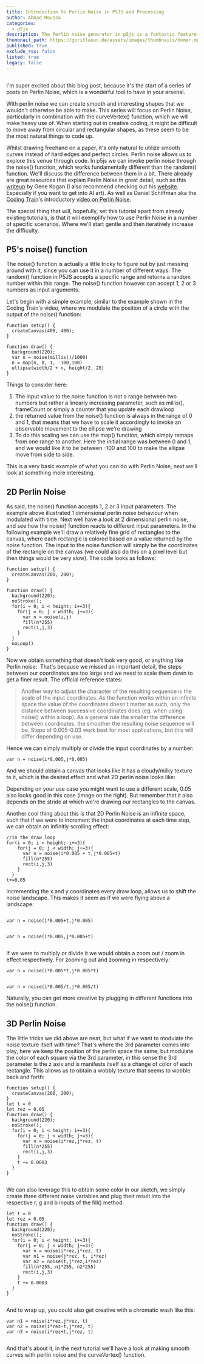 ```yaml
---
title: Introduction to Perlin Noise in P5JS and Processing
author: Ahmad Moussa
categories:
  - p5js
description: The Perlin noise generator in p5js is a fantastic feature that allows us to code up a plethora of fantastic sketches, here's a rundown of how it works as well as some examples.
thumbnail_path: https://gorillasun.de/assets/images/thumbnails/homer.mp4
published: true
exclude_rss: false
listed: true
legacy: false
---
```


<span class="image fit"><img src="https://gorillasun.de/assets/images/2021-05-09-Introduction-to-Perlin-Noise-in-P5JS-and-Processing/3D_color_noise_fine.gif" alt="" /></span>

I'm super excited about this blog post, because it's the start of a series of posts on Perlin Noise, which is a wonderful tool to have in your arsenal.

With perlin noise we can create smooth and interesting shapes that we wouldn't otherwise be able to make. This series will focus on Perlin Noise, particularly in combination with the curveVertex() function, which we will make heavy use of. When starting out in creative coding, it might be difficult to move away from circular and rectangular shapes, as these seem to be the most natural things to code up. 

Whilst drawing freehand on a paper, it's only natural to utilize smooth curves instead of hard edges and perfect circles. Perlin noise allows us to explore this venue through code. In p5js we can invoke perlin noise through the noise() function, which works fundamentally different than the random() function. We'll discuss the  difference between them in a bit. There already are great resources that explain Perlin Noise in great detail, such as this <a href='https://genekogan.com/code/p5js-perlin-noise/'>writeup</a> by Gene Kogan (I also recommend checking out his <a href='https://genekogan.com/'>website</a>. Especially if you want to get into AI art). As well as Daniel Schiffman aka the <a href='https://www.youtube.com/channel/UCvjgXvBlbQiydffZU7m1_aw'>Coding Train</a>'s introductory <a href='https://www.youtube.com/watch?v=8ZEMLCnn8v0&ab_channel=TheCodingTrain'>video on Perlin Noise</a>.

The special thing that will, hopefully, set this tutorial apart from already existing tutorials, is that it will exemplify how to use Perlin Noise in a number of specific scenarios. Where we'll start gentle and then iteratively increase the difficulty.

<h2>P5's noise() function</h2>
The noise() function is actually a little tricky to figure out by just messing around with it, since you can use it in a number of different ways. The random() function in P5JS accepts a specific range and returns a random number within this range. The noise() function however can accept 1, 2 or 3 numbers as input arguments. 

Let's begin with a simple example, similar to the example shown in the Coding Train's video, where we modulate the position of a circle with the output of the noise() function:
<pre><code>function setup() {
  createCanvas(400, 400);
}

function draw() {
  background(220);
  var n = noise(millis()/1000)
  n = map(n, 0, 1, -100,100)
  ellipse(width/2 + n, height/2, 20)
}
</code></pre>

Things to consider here:
1. The input value to the noise function is not a range between two numbers but rather a linearly increasing parameter, such as millis(), frameCount or simply a counter that you update each drawloop
2. the returned value from the noise() function is always in the range of 0 and 1, that means that we have to scale it accordingly to invoke an observable movement to the ellipse we're drawing
3. To do this scaling we can use the map() function, which simply remaps from one range to another. Here the initial range was between 0 and 1, and we would like it to be between -100 and 100 to make the ellipse move from side to side.

This is a very basic example of what you can do with Perlin Noise, next we'll look at something more interesting.

<h2>2D Perlin Noise</h2>
As said, the noise() function accepts 1, 2 or 3 input parameters. The example above illustrated 1 dimensional perlin noise behaviour when modulated with time. Next well have a look at 2 dimensional perlin noise, and see how the noise() function reacts to different input parameters. In the following example we'll draw a relatively fine grid of rectangles to the canvas, where each rectangle is colored based on a value returned by the noise function. The input to the noise function will simply be the coordinates of the rectangle on the canvas (we could also do this on a pixel level but then things would be very slow). The code looks as follows:

<pre><code>function setup() {
  createCanvas(200, 200);
}

function draw() {
  background(220);
  noStroke();
  for(i = 0; i < height; i+=3){
    for(j = 0; j < width; j+=3){
      var n = noise(i,j)
      fill(n*255)
      rect(i,j,3)
    }
  }
  noLoop()
}
</code></pre>
Now we obtain something that doesn't look very good, or anything like Perlin noise:
<span class="image fit"><img src="https://gorillasun.de/assets/images/2021-05-09-Introduction-to-Perlin-Noise-in-P5JS-and-Processing/perlin_noise_high_detail.gif" alt="" /></span>
That's because we missed an important detail, the steps between our coordinates are too large and we need to scale them down to get a finer result. The official reference states:

<blockquote>
Another way to adjust the character of the resulting sequence is the scale of the input coordinates. As the function works within an infinite space the value of the coordinates doesn't matter as such, only the distance between successive coordinates does (eg. when using noise() within a loop). As a general rule the smaller the difference between coordinates, the smoother the resulting noise sequence will be. Steps of 0.005-0.03 work best for most applications, but this will differ depending on use.
</blockquote>

Hence we can simply multiply or divide the input coordinates by a number:
<pre><code>var n = noise(i*0.005,j*0.005)
</code></pre>
And we should obtain a canvas that looks like it has a cloudy/milky texture to it, which is the desired effect and what 2D perlin noise looks like:

<div class="row">
<div class="col-6 col-12-small">
	<span class="image fit"><img src="https://gorillasun.de/assets/images/2021-05-09-Introduction-to-Perlin-Noise-in-P5JS-and-Processing/perlin_noise_0.005.png" alt="" /></span>
</div>

<div class="col-6 col-12-small">
<span class="image fit"><img src="https://gorillasun.de/assets/images/2021-05-09-Introduction-to-Perlin-Noise-in-P5JS-and-Processing/perlin_noise_0.05.png" alt="" /></span>
</div>
</div>
Depending on your use case you might want to use a different scale, 0.05 also looks good in this case (image on the right). But remember that it also depends on the stride at which we're drawing our rectangles to the canvas.

Another cool thing about this is that 2D Perlin Noise is an infinite space, such that if we were to increment the input coordinates at each time step, we can obtain an infinitly scrolling effect:
<pre><code>//in the draw loop
for(i = 0; i < height; i+=3){
    for(j = 0; j < width; j+=3){
      var n = noise(i*0.005 + t,j*0.005+t)
      fill(n*255)
      rect(i,j,3)
    }
  }
t+=0.05
</code></pre>
<div class="row">
<div class="col-6 col-12-small">
	<p>Incrementing the x and y coordinates every draw loop, allows us to shift the noise landscape. This makes it seem as if we were flying above a landscape:</p>
<span class="image fit"><img src="https://gorillasun.de/assets/images/2021-05-09-Introduction-to-Perlin-Noise-in-P5JS-and-Processing/infinite_scroll_perlin_noise_x_and_y.gif" alt="" /></span>
    </div>
<div class="col-6 col-12-small">
<pre><code>var n = noise(i*0.005+t,j*0.005)</code></pre>
<span class="image fit"><img src="https://gorillasun.de/assets/images/2021-05-09-Introduction-to-Perlin-Noise-in-P5JS-and-Processing/infinite_scroll_perlin_noise_x_only.gif" alt="" /></span>
<pre><code>var n = noise(i*0.005,j*0.005+t)</code></pre>
<span class="image fit"><img src="https://gorillasun.de/assets/images/2021-05-09-Introduction-to-Perlin-Noise-in-P5JS-and-Processing/infinite_scroll_perlin_noise_y_only.gif" alt="" /></span>

</div>
</div>


If we were to multiply or divide it we would obtain a zoom out / zoom in effect respectively. For zooming out and zooming in respectively:
<div class="row">
<div class="col-6 col-12-small">
<pre><code>var n = noise(i*0.005*t,j*0.005*t)
</code></pre>
<span class="image fit"><img src="https://gorillasun.de/assets/images/2021-05-09-Introduction-to-Perlin-Noise-in-P5JS-and-Processing/zoom_out_multiplication.gif" alt="" /></span>
</div>
<div class="col-6 col-12-small">
<pre><code>var n = noise(i*0.005/t,j*0.005/t)
</code></pre>
<span class="image fit"><img src="https://gorillasun.de/assets/images/2021-05-09-Introduction-to-Perlin-Noise-in-P5JS-and-Processing/zoom_in_division.gif" alt="" /></span>
</div>
</div>
Naturally, you can get more creative by plugging in different functions into the noise() function.

<h2>3D Perlin Noise</h2>
The little tricks we did above are neat, but what if we want to modulate the noise texture itself with time? That's where the 3rd parameter comes into play, here we keep the position of the perlin space the same, but modulate the color of each square via the 3rd parameter, in this sense the 3rd parameter is the z axis and is manifests itself as a change of color of each rectangle. This allows us to obtain a wobbly texture that seems to wobble back and forth:

<pre><code>function setup() {
  createCanvas(200, 200);
}
let t = 0
let rez = 0.05
function draw() {
  background(220);
  noStroke();
  for(i = 0; i < height; i+=3){
    for(j = 0; j < width; j+=3){
      var n = noise(i*rez,j*rez, t)
      fill(n*255)
      rect(i,j,3)
    }
    t += 0.0003
  }
}
</code></pre>
<span class="image fit"><img src="https://gorillasun.de/assets/images/2021-05-09-Introduction-to-Perlin-Noise-in-P5JS-and-Processing/3d_noise.gif" alt="" /></span>
  
We can also leverage this to obtain some color in our sketch, we simply create three different noise variables and plug their result into the respective r, g and b inputs of the fill() method:
<pre><code>let t = 0
let rez = 0.05
function draw() {
  background(220);
  noStroke();
  for(i = 0; i < height; i+=3){
    for(j = 0; j < width; j+=3){
      var n = noise(i*rez,j*rez, t)
      var n1 = noise(j*rez, t, i*rez)
      var n2 = noise(t,j*rez,i*rez)
      fill(n*255, n1*255, n2*255)
      rect(i,j,3)
    }
    t += 0.0003
  }
}
</code></pre>
<span class="image fit"><img src="https://gorillasun.de/assets/images/2021-05-09-Introduction-to-Perlin-Noise-in-P5JS-and-Processing/3D_color_noise.gif" alt="" /></span>

And to wrap up, you could also get creative with a chromatic wash like this:
<pre><code>var n1 = noise(i*rez,j*rez, t)
var n2 = noise(i*rez-t,j*rez, t)
var n3 = noise(i*rez+t,j*rez, t)
</code></pre>

<span class="image fit"><img src="https://gorillasun.de/assets/images/2021-05-09-Introduction-to-Perlin-Noise-in-P5JS-and-Processing/chromatic_wash.gif" alt="" /></span>

And that's about it, in the next tutorial we'll have a look at making smooth curves with perlin noise and the curveVertex() function.
